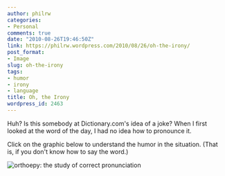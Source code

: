 ```yaml
---
author: philrw
categories:
- Personal
comments: true
date: "2010-08-26T19:46:50Z"
link: https://philrw.wordpress.com/2010/08/26/oh-the-irony/
post_format:
- Image
slug: oh-the-irony
tags:
- humor
- irony
- language
title: Oh, the Irony
wordpress_id: 2463
---
```


Huh? Is this somebody at Dictionary.com's idea of a joke? When I first looked at the word of the day, I had no idea how to pronounce it.

Click on the graphic below to understand the humor in the situation. (That is, if you don't know how to say the word.)

![orthoepy: the study of correct pronunciation](/images/orthoepy.jpg)

